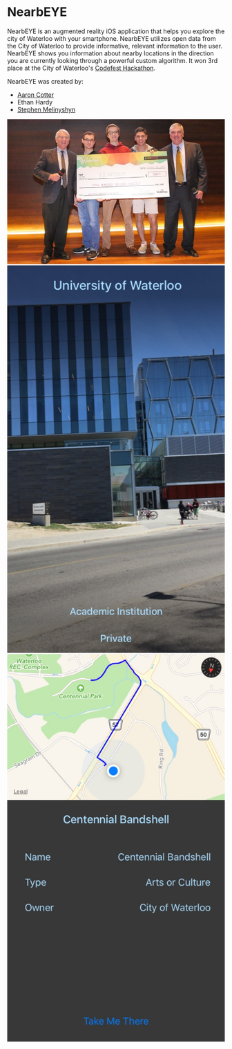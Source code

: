 # NearbEYE

NearbEYE is an augmented reality iOS application that helps you explore the city of Waterloo with your smartphone. NearbEYE utilizes open data from the City of Waterloo to provide informative, relevant information to the user. NearbEYE shows you information about nearby locations in the direction you are currently looking through a powerful custom algorithm. It won 3rd place at the City of Waterloo's [Codefest Hackathon](http://www.waterloo.ca/en/government/WaterlooCodefest.asp).

NearbEYE was created by:
- [Aaron Cotter](http://aaroncotter.me)
- Ethan Hardy 
- [Stephen Melinyshyn](http://melinysh.me)

![Group Photo](./Group-Photo.png)
![NearbEYE](./Nearbeye1.jpg)
![NearbEYE](./Nearbeye2.jpg)

